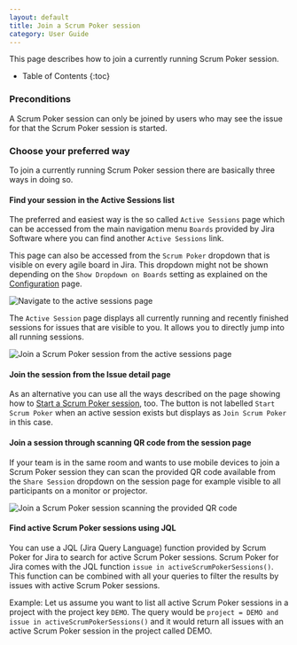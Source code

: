 ```yaml
---
layout: default
title: Join a Scrum Poker session
category: User Guide
---
```


This page describes how to join a currently running Scrum Poker session.

* Table of Contents
{:toc}

### Preconditions

A Scrum Poker session can only be joined by users who may see the issue for that the Scrum Poker session is started.


### Choose your preferred way

To join a currently running Scrum Poker session there are basically three ways in doing so.

#### Find your session in the Active Sessions list

The preferred and easiest way is the so called `Active Sessions` page which can be accessed from the main navigation menu `Boards` provided by Jira Software where you can find another `Active Sessions` link.

This page can also be accessed from the `Scrum Poker` dropdown that is visible on every agile board in Jira. This dropdown might not be shown depending on the `Show Dropdown on Boards` setting as explained on the [Configuration](/configuration) page.

![Navigate to the active sessions page](/images/start-scrum-poker-session-open-active-sessions.png)

The `Active Session` page displays all currently running and recently finished sessions for issues that are visible to you.
It allows you to directly jump into all running sessions.

![Join a Scrum Poker session from the active sessions page](/images/join-scrum-poker-session-active-sessions.png)

#### Join the session from the Issue detail page

As an alternative you can use all the ways described on the page showing how to [Start a Scrum Poker session](/start-scrum-poker-session), too.
The button is not labelled `Start Scrum Poker` when an active session exists but displays as `Join Scrum Poker` in this case.

#### Join a session through scanning QR code from the session page

If your team is in the same room and wants to use mobile devices to join a Scrum Poker session they can scan the provided QR code available from the `Share Session` dropdown on the session page for example visible to all participants on a monitor or projector.  

![Join a Scrum Poker session scanning the provided QR code](/images/join-scrum-poker-session-qr-code.png)

#### Find active Scrum Poker sessions using JQL

You can use a JQL (Jira Query Language) function provided by Scrum Poker for Jira to search for active Scrum Poker sessions.
Scrum Poker for Jira comes with the JQL function `issue in activeScrumPokerSessions()`.
This function can be combined with all your queries to filter the results by issues with active Scrum Poker sessions.

Example: Let us assume you want to list all active Scrum Poker sessions in a project with the project key `DEMO`. The query would be `project = DEMO and issue in activeScrumPokerSessions()` and it would return all issues with an active Scrum Poker session in the project called DEMO.
